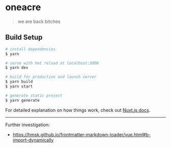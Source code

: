 # oneacre

> we are back bitches

## Build Setup

```bash
# install dependencies
$ yarn

# serve with hot reload at localhost:3000
$ yarn dev

# build for production and launch server
$ yarn build
$ yarn start

# generate static project
$ yarn generate
```

For detailed explanation on how things work, check out [Nuxt.js docs](https://nuxtjs.org).

---

Further investigation:

- https://hmsk.github.io/frontmatter-markdown-loader/vue.html#b-import-dynamically
